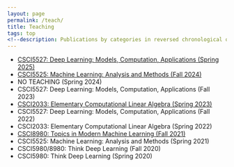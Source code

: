 ```yaml
---
layout: page
permalink: /teach/
title: Teaching
tags: top
<!--description: Publications by categories in reversed chronological order. -->
---
```

- [CSCI5527: Deep Learning: Models, Computation, Applications (Spring 2025)](DL-Spring-2025)
- [CSCI5525: Machine Learning: Analysis and Methods (Fall 2024)](ML-Fall-2024)
- NO TEACHING  (Spring 2024)
- CSCI5527: Deep Learning: Models, Computation, Applications (Fall 2023)
- [CSCI2033: Elementary Computational Linear Algebra (Spring 2023)](LA-Spring-2023)
- CSCI5527: Deep Learning: Models, Computation, Applications (Fall 2022)
- CSCI2033: Elementary Computational Linear Algebra (Spring 2022)
- [CSCI8980: Topics in Modern Machine Learning (Fall 2021)](TMML-Fall-2021)
- CSCI5525: Machine Learning: Analysis and Methods (Spring 2021)
- CSCI5980/8980: Think Deep Learning (Fall 2020)
- CSCI5980: Think Deep Learning (Spring 2020) 
